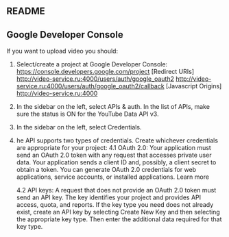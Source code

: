 README
------

Google Developer Console
------------------------

If you want to upload video you should:
1. Select/create a project at Google Developer Console:
   https://console.developers.google.com/project
    [Redirect URIs]
    http://video-service.ru:4000/users/auth/google_oauth2
    http://video-service.ru:4000/users/auth/google_oauth2/callback
    [Javascript Origins]
    http://video-service.ru:4000
2. In the sidebar on the left, select APIs & auth. In the list of APIs, make sure the status is ON for the YouTube Data API v3.
3. In the sidebar on the left, select Credentials.
4. he API supports two types of credentials. Create whichever credentials are appropriate for your project:
    4.1 OAuth 2.0: Your application must send an OAuth 2.0 token with any request that accesses private user data. Your application sends a client ID and, possibly, a client secret to obtain a token. You can generate OAuth 2.0 credentials for web applications, service accounts, or installed applications.
    Learn more

    4.2 API keys: A request that does not provide an OAuth 2.0 token must send an API key. The key identifies your project and provides API access, quota, and reports.
    If the key type you need does not already exist, create an API key by selecting Create New Key and then selecting the appropriate key type. Then enter the additional data required for that key type.
